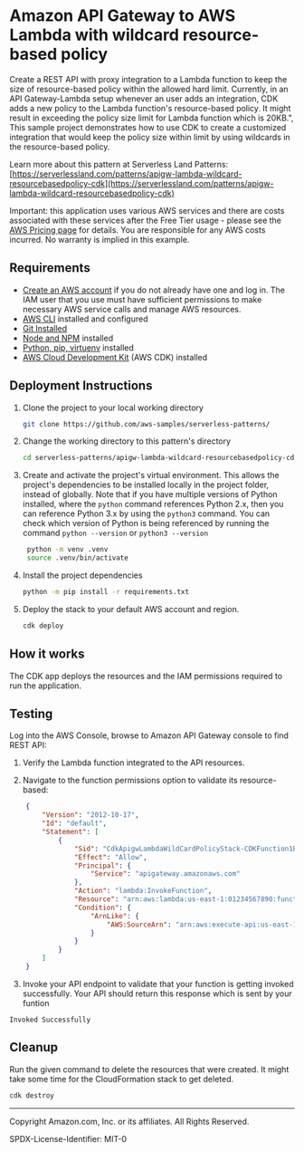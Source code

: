 # Amazon API Gateway to AWS Lambda with wildcard resource-based policy

Create a REST API with proxy integration to a Lambda function to keep the size of resource-based policy within the allowed hard limit. Currently, in an API Gateway-Lambda setup whenever an user adds an integration, CDK adds a new policy to the Lambda function's resource-based policy. It might result in exceeding the policy size limit for Lambda function which is 20KB.",
This sample project demonstrates how to use CDK to create a customized integration that would keep the policy size within limit by using wildcards in the resource-based policy.
    

Learn more about this pattern at Serverless Land Patterns: [https://serverlessland.com/patterns/apigw-lambda-wildcard-resourcebasedpolicy-cdk](https://serverlessland.com/patterns/apigw-lambda-wildcard-resourcebasedpolicy-cdk)

Important: this application uses various AWS services and there are costs associated with these services after the Free Tier usage - please see the [AWS Pricing page](https://aws.amazon.com/pricing/) for details. You are responsible for any AWS costs incurred. No warranty is implied in this example.

## Requirements

* [Create an AWS account](https://portal.aws.amazon.com/gp/aws/developer/registration/index.html) if you do not already have one and log in. The IAM user that you use must have sufficient permissions to make necessary AWS service calls and manage AWS resources.
* [AWS CLI](https://docs.aws.amazon.com/cli/latest/userguide/install-cliv2.html) installed and configured
* [Git Installed](https://git-scm.com/book/en/v2/Getting-Started-Installing-Git)
* [Node and NPM](https://nodejs.org/en/download/) installed
* [Python, pip, virtuenv](https://docs.aws.amazon.com/cdk/latest/guide/work-with-cdk-python.html) installed
* [AWS Cloud Development Kit](https://docs.aws.amazon.com/cdk/latest/guide/cli.html) (AWS CDK) installed

## Deployment Instructions

1. Clone the project to your local working directory

   ```sh
   git clone https://github.com/aws-samples/serverless-patterns/ 
   ```

2. Change the working directory to this pattern's directory

   ```sh
   cd serverless-patterns/apigw-lambda-wildcard-resourcebasedpolicy-cdk
   ```

3. Create and activate the project's virtual environment. This allows the project's dependencies to be installed locally in the project folder, instead of globally. Note that if you have multiple versions of Python installed, where the `python` command references Python 2.x, then you can reference Python 3.x by using the `python3` command. You can check which version of Python is being referenced by running the command `python --version` or `python3 --version`

   ```sh
    python -m venv .venv
    source .venv/bin/activate
   ```

4. Install the project dependencies

   ```sh
   python -m pip install -r requirements.txt
   ```

5. Deploy the stack to your default AWS account and region. 

   ```sh
   cdk deploy
   ```

## How it works

The CDK app deploys the resources and the IAM permissions required to run the application. 

## Testing

Log into the AWS Console, browse to Amazon API Gateway console to find REST API:

1. Verify the Lambda function integrated to the API resources.

2. Navigate to the function permissions option to validate its resource-based:
```JSON
    {
        "Version": "2012-10-17",
        "Id": "default",
        "Statement": [
            {
                "Sid": "CdkApigwLambdaWildCardPolicyStack-CDKFunction1BFFE2B32-wXxkAliuaQ0d",
                "Effect": "Allow",
                "Principal": {
                    "Service": "apigateway.amazonaws.com"
                },
                "Action": "lambda:InvokeFunction",
                "Resource": "arn:aws:lambda:us-east-1:01234567890:function:CdkApigwLambdaWildCardPolicySt-CDKFunction43C45D9B-pnj1nEvuxNCR",
                "Condition": {
                    "ArnLike": {
                        "AWS:SourceArn": "arn:aws:execute-api:us-east-1:01234567890:abcd1234/*/*/*"
                    }
                }
            }
        ]
    }
```

3. Invoke your API endpoint to validate that your function is getting invoked successfully. Your API should return this response which is sent by your funtion
```
Invoked Successfully
```

## Cleanup
 
Run the given command to delete the resources that were created. It might take some time for the CloudFormation stack to get deleted.

```sh
cdk destroy
```

----
Copyright Amazon.com, Inc. or its affiliates. All Rights Reserved. 

SPDX-License-Identifier: MIT-0